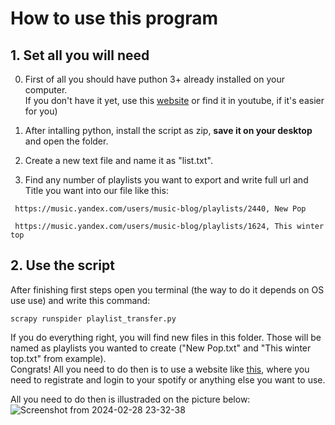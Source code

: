 # How to use this program

## 1. Set all you will need
0. First of all you should have puthon 3+ already installed on your computer.  
   If you don't have it yet, use this [website](https://www.python.org/downloads/) or find it in youtube, if it's easier for you)

1. After intalling python, install the script as zip, **save it on your desktop** and open the folder.

2. Create a new text file and name it as "list.txt".

3. Find any number of playlists you want to export and write full url and Title you want into our file like this:

``  https://music.yandex.com/users/music-blog/playlists/2440, New Pop ``

``  https://music.yandex.com/users/music-blog/playlists/1624, This winter top ``


## 2. Use the script

After finishing first steps open you terminal (the way to do it depends on OS use use) and write this command:

``scrapy runspider playlist_transfer.py``

If you do everything right, you will find new files in this folder. Those will be named as playlists you wanted to create ("New Pop.txt" and "This winter top.txt" from example).  
Congrats! All you need to do then is to use a website like [this](https://soundiiz.com/), where you need to registrate and login to your spotify or anything else you want to use.  

All you need to do then is illustraded on the picture below:
![Screenshot from 2024-02-28 23-32-38](https://github.com/Impirs/Yandex-music-playlist-transfer/assets/90879703/57d29f4a-0b07-4a58-a205-bccd83d9a1b8)

